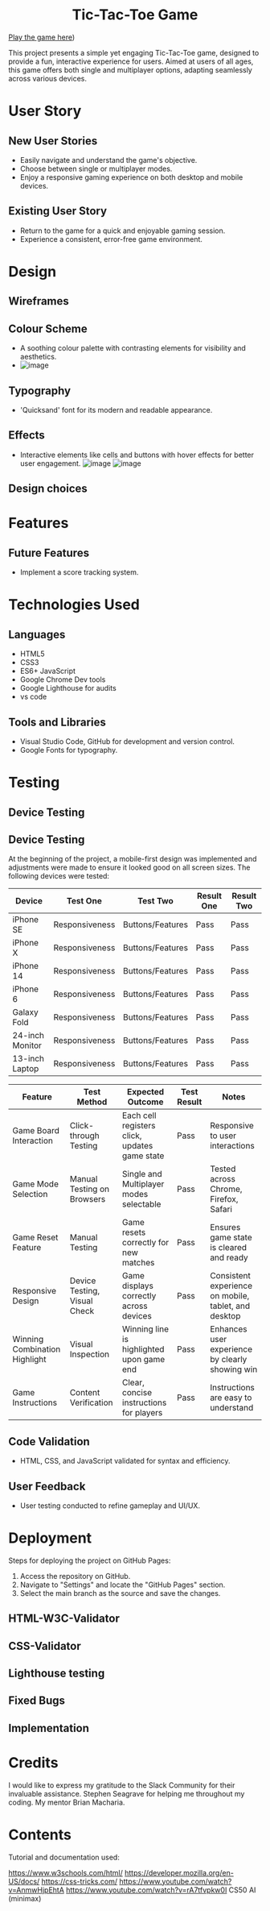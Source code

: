 <h1 align="center">Tic-Tac-Toe Game </h1>

[Play the game here](https://nathan-cool.github.io/Tic-Tac-Toe/))

This project presents a simple yet engaging Tic-Tac-Toe game, designed to provide a fun, interactive experience for users. Aimed at users of all ages, this game offers both single and multiplayer options, adapting seamlessly across various devices.

# User Story

## New User Stories

- Easily navigate and understand the game's objective.
- Choose between single or multiplayer modes.
- Enjoy a responsive gaming experience on both desktop and mobile devices.

## Existing User Story 

- Return to the game for a quick and enjoyable gaming session.
- Experience a consistent, error-free game environment.

# Design
## Wireframes
## Colour Scheme
- A soothing colour palette with contrasting elements for visibility and aesthetics.
- ![image](https://github.com/nathan-cool/Tic-Tac-Toe/assets/127421398/393b33f7-2591-4680-be45-d11b1986e8dc)


## Typography
- 'Quicksand' font for its modern and readable appearance.

## Effects
- Interactive elements like cells and buttons with hover effects for better user engagement.
  ![image](https://github.com/nathan-cool/Tic-Tac-Toe/assets/127421398/86450571-5917-4368-aa91-f0f4eb350d53)
  ![image](https://github.com/nathan-cool/Tic-Tac-Toe/assets/127421398/6b010992-a13b-402c-a261-46e723be611f)

## Design choices

# Features

## Future Features
- Implement a score tracking system.

# Technologies Used
## Languages
- HTML5
- CSS3
- ES6+ JavaScript
- Google Chrome Dev tools
- Google Lighthouse for audits
- vs code


## Tools and Libraries
- Visual Studio Code, GitHub for development and version control.
- Google Fonts for typography.

# Testing
## Device Testing

## Device Testing
At the beginning of the project, a mobile-first design was implemented and adjustments were made to ensure it looked good on all screen sizes. The following devices were tested:

<table>
  <thead>
    <tr>
      <th>Device</th>
      <th>Test One</th>
      <th>Test Two</th>
      <th>Result One</th>
      <th>Result Two</th>
    </tr>
  </thead>
  <tbody>
    <tr>
      <td>iPhone SE</td>
      <td>Responsiveness</td>
      <td>Buttons/Features</td>
      <td>Pass</td>
      <td>Pass</td>
    </tr>
    <tr>
      <td>iPhone X</td>
      <td>Responsiveness</td>
      <td>Buttons/Features</td>
      <td>Pass</td>
      <td>Pass</td>
    </tr>
    <tr>
      <td>iPhone 14</td>
      <td>Responsiveness</td>
      <td>Buttons/Features</td>
      <td>Pass</td>
      <td>Pass</td>
    </tr>
    <tr>
      <td>iPhone 6</td>
      <td>Responsiveness</td>
      <td>Buttons/Features</td>
      <td>Pass</td>
      <td>Pass</td>
    </tr>
    <tr>
      <td>Galaxy Fold</td>
      <td>Responsiveness</td>
      <td>Buttons/Features</td>
      <td>Pass</td>
      <td>Pass</td>
    </tr>
    <tr>
      <td>24-inch Monitor</td>
      <td>Responsiveness</td>
      <td>Buttons/Features</td>
      <td>Pass</td>
      <td>Pass</td>
    </tr>
    <tr>
      <td>13-inch Laptop</td>
      <td>Responsiveness</td>
      <td>Buttons/Features</td>
      <td>Pass</td>
      <td>Pass</td>
    </tr>
  </tbody>
</table>

<table>
  <thead>
    <tr>
      <th>Feature</th>
      <th>Test Method</th>
      <th>Expected Outcome</th>
      <th>Test Result</th>
      <th>Notes</th>
    </tr>
  </thead>
  <tbody>
    <tr>
      <td>Game Board Interaction</td>
      <td>Click-through Testing</td>
      <td>Each cell registers click, updates game state</td>
      <td>Pass</td>
      <td>Responsive to user interactions</td>
    </tr>
    <tr>
      <td>Game Mode Selection</td>
      <td>Manual Testing on Browsers</td>
      <td>Single and Multiplayer modes selectable</td>
      <td>Pass</td>
      <td>Tested across Chrome, Firefox, Safari</td>
    </tr>
    <tr>
      <td>Game Reset Feature</td>
      <td>Manual Testing</td>
      <td>Game resets correctly for new matches</td>
      <td>Pass</td>
      <td>Ensures game state is cleared and ready</td>
    </tr>
    <tr>
      <td>Responsive Design</td>
      <td>Device Testing, Visual Check</td>
      <td>Game displays correctly across devices</td>
      <td>Pass</td>
      <td>Consistent experience on mobile, tablet, and desktop</td>
    </tr>
    <tr>
      <td>Winning Combination Highlight</td>
      <td>Visual Inspection</td>
      <td>Winning line is highlighted upon game end</td>
      <td>Pass</td>
      <td>Enhances user experience by clearly showing win</td>
    </tr>
    <tr>
      <td>Game Instructions</td>
      <td>Content Verification</td>
      <td>Clear, concise instructions for players</td>
      <td>Pass</td>
      <td>Instructions are easy to understand</td>
    </tr>
  </tbody>
</table>


## Code Validation
- HTML, CSS, and JavaScript validated for syntax and efficiency.

## User Feedback
- User testing conducted to refine gameplay and UI/UX.

# Deployment
Steps for deploying the project on GitHub Pages:
1. Access the repository on GitHub.
2. Navigate to "Settings" and locate the "GitHub Pages" section.
3. Select the main branch as the source and save the changes.

## HTML-W3C-Validator 

## CSS-Validator  
## Lighthouse testing
## Fixed Bugs
## Implementation

# Credits
I would like to express my gratitude to the Slack Community for their invaluable assistance. Stephen Seagrave for helping me throughout my coding. My mentor Brian Macharia.

# Contents

Tutorial and documentation used:

https://www.w3schools.com/html/
https://developer.mozilla.org/en-US/docs/
https://css-tricks.com/
https://www.youtube.com/watch?v=AnmwHjpEhtA
https://www.youtube.com/watch?v=rA7tfvpkw0I
CS50 AI (minimax)
